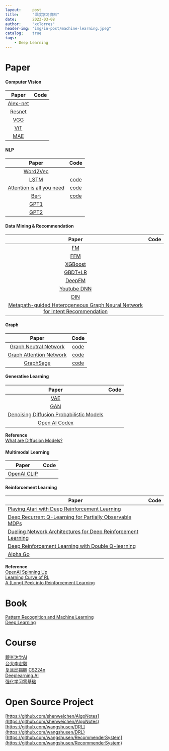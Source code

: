```yaml
---
layout:     post
title:      "深度学习资料"
date:       2023-03-08
author:     "xcTorres"
header-img: "img/in-post/machine-learning.jpeg"
catalog:    true
tags:
    - Deep Learning
---  
```

# Paper
#### Computer Vision

| Paper |   Code  | 
| :-------: | :--------: |  
| [Alex-net](https://proceedings.neurips.cc/paper/2012/file/c399862d3b9d6b76c8436e924a68c45b-Paper.pdf)     |        |  
| [Resnet](https://arxiv.org/abs/1603.05027)    |        |
| [VGG](https://arxiv.org/abs/1409.1556)    |        |
| [ViT](https://arxiv.org/abs/2010.11929)    |        |  
| [MAE](https://arxiv.org/abs/2111.06377)    |        |


#### NLP

| Paper |   Code  | 
| :--------: | :---------: |   
| [Word2Vec](https://arxiv.org/abs/1301.3781)       |  |
| [LSTM](https://colah.github.io/posts/2015-08-Understanding-LSTMs/)       |  [code](https://keras.io/api/layers/recurrent_layers/lstm/)|
| [Attention is all you need](https://arxiv.org/abs/1706.03762)        | [code](https://github.com/philipperemy/keras-attention-mechanism) | 
| [Bert](https://arxiv.org/abs/1810.04805)        | [code](https://github.com/CyberZHG/keras-bert) |  
| [GPT1](https://s3-us-west-2.amazonaws.com/openai-assets/research-covers/language-unsupervised/language_understanding_paper.pdf)       | |  
| [GPT2](https://d4mucfpksywv.cloudfront.net/better-language-models/language-models.pdf)       | |  


#### Data Mining & Recommendation 

| Paper |   Code  | 
| :---------: | :---------: |  
| [FM](https://www.csie.ntu.edu.tw/~b97053/paper/Rendle2010FM.pdf)       |  |  
| [FFM](https://www.csie.ntu.edu.tw/~cjlin/papers/ffm.pdf)       |  | 
| [XGBoost](https://arxiv.org/abs/1603.02754)       |  | 
| [GBDT+LR](https://quinonero.net/Publications/predicting-clicks-facebook.pdf)       |  |
| [DeepFM](https://arxiv.org/pdf/1606.07792v1.pdf)        |  |
| [Youtube DNN](https://cseweb.ucsd.edu/classes/fa17/cse291-b/reading/p191-covington.pdf)        |  |
| [DIN](https://arxiv.org/pdf/1706.06978.pdf)        |  |
| [Metapath-guided Heterogeneous Graph Neural Network for Intent Recommendation](http://shichuan.org/hin/time/2019.KDD%202019%20Metapath-guided%20Heterogeneous%20Graph%20Neural%20Network%20for%20Intent%20Recommendation.pdf)        |  |


#### Graph

| Paper        |     Code    |
| :---------:  | :---------: | 
| [Graph Neutral Network](https://distill.pub/2021/gnn-intro/)      |     [code](https://github.com/tkipf/keras-gcn)   |
| [Graph Attention Network](https://arxiv.org/abs/1710.10903)      |     [code](https://keras.io/examples/graph/gat_node_classification/)   |
| [GraphSage](https://cs.stanford.edu/people/jure/pubs/graphsage-nips17.pdf)   | [code](https://stellargraph.readthedocs.io/en/stable/demos/node-classification/graphsage-node-classification.html#)        |


#### Generative Learning

| Paper |   Code  | 
| :--------: | :--------: |  
| [VAE](https://arxiv.org/abs/1312.6114)      |       |
| [GAN](https://arxiv.org/abs/1406.2661)      |       |  
| [Denoising Diffusion Probabilistic Models](https://arxiv.org/abs/2006.11239)      |       |   
| [Open AI Codex](https://arxiv.org/abs/2107.03374)      |       |  

**Reference**  
[What are Diffusion Models?](https://lilianweng.github.io/posts/2021-07-11-diffusion-models/)

#### Multimodal Learning  

| Paper |   Code  | 
| :--------: | :--------: |  
| [OpenAI CLIP](https://arxiv.org/abs/2103.00020)      |       |



#### Reinforcement Learning 

| Paper |   Code  | 
| ----------- | ----------- |  
| [Playing Atari with Deep Reinforcement Learning](https://www.cs.toronto.edu/~vmnih/docs/dqn.pdf)  |  |
| [Deep Recurrent Q-Learning for Partially Observable MDPs](https://arxiv.org/abs/1507.06527)     |  |
| [Dueling Network Architectures for Deep Reinforcement Learning](https://arxiv.org/abs/1511.06581)  |  |
| [Deep Reinforcement Learning with Double Q-learning](https://arxiv.org/abs/1509.06461)    |  |    
| [Alpha Go](https://www.nature.com/articles/nature16961)   |  |

**Reference**  
[OpenAI Spinning Up](https://spinningup.openai.com/en/latest/spinningup/keypapers.html#bonus-classic-papers-in-rl-theory-or-review)  
[Learning Curve of RL](https://www.zhihu.com/question/277325426)  
[A (Long) Peek into Reinforcement Learning](https://lilianweng.github.io/posts/2018-02-19-rl-overview/)

# Book
[Pattern Recognition and Machine Learning](https://www.microsoft.com/en-us/research/uploads/prod/2006/01/Bishop-Pattern-Recognition-and-Machine-Learning-2006.pdf)  
[Deep Learning](https://github.com/janishar/mit-deep-learning-book-pdf)

# Course  
[跟李沐学AI](https://space.bilibili.com/1567748478/)  
[台大李宏毅](http://speech.ee.ntu.edu.tw/~tlkagk/courses_ML20.html)    
[复旦邱锡鹏](https://nndl.github.io/)
[CS224n](https://web.stanford.edu/class/archive/cs/cs224n/cs224n.1224/index.html#coursework)    
[Deeplearning.AI](https://www.deeplearning.ai/courses/)  
[强化学习零基础](https://www.bilibili.com/video/BV1ZA411C7aN)

# Open Source Project    
[https://github.com/shenweichen/AlgoNotes](https://github.com/shenweichen/AlgoNotes)  
[https://github.com/wangshusen/DRL](https://github.com/wangshusen/DRL)  
[https://github.com/wangshusen/RecommenderSystem](https://github.com/wangshusen/RecommenderSystem)

